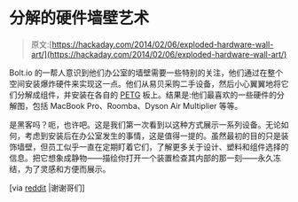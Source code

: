 # 分解的硬件墙壁艺术

> 原文:[https://hackaday.com/2014/02/06/exploded-hardware-wall-art/](https://hackaday.com/2014/02/06/exploded-hardware-wall-art/)

Bolt.io 的一帮人意识到他们办公室的墙壁需要一些特别的关注，他们通过在整个空间安装爆炸硬件来实现这一点。他们从易贝采购二手设备，然后小心翼翼地将它们分解成组件，并安装在各自的 [PETG](http://en.wikipedia.org/wiki/Polyethylene_terephthalate) 板上。结果是:他们最喜欢的一些硬件的分解图，包括 MacBook Pro、Roomba、Dyson Air Multiplier 等等。

是黑客吗？呃，也许吧。这是我们第一次看到以这种方式展示一系列设备。无论如何，考虑到安装后在办公室发生的事情，这是值得一提的。虽然最初的目的只是装饰墙壁，但员工似乎一直在定期盯着它们，了解更多关于设计、塑料和组件选择的信息。把它想象成静物——描绘你打开一个装置检查其内部的那一刻——永久冻结，为了灵感和方便而展示。

[via [reddit](http://www.reddit.com/r/hwstartups/comments/1wzmqy/bolt_blog_why_we_exploded_hardware_and_put_it_on/) |谢谢哥们]